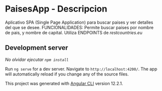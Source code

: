 # PaisesApp - Descripcion

Aplicativo SPA (Single Page Application) para buscar paises y ver detalles del que se desee.
FUNCIONALIDADES: Permite buscar paises por nombre de pais, y nombre de capital.
Utiliza ENDPOINTS de *restcountries.eu*

## Development server

*No olvidar ejecutar `npm install`*

Run `ng serve` for a dev server. Navigate to `http://localhost:4200/`. The app will automatically reload if you change any of the source files.

This project was generated with [Angular CLI](https://github.com/angular/angular-cli) version 12.2.1.
